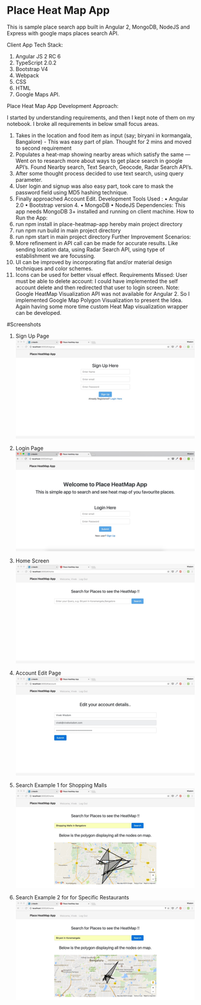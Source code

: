 # Place Heat Map App

This is sample place search app built in Angular 2, MongoDB, NodeJS and Express with google maps places search API.

Client App Tech Stack:

1. Angular JS 2 RC 6
2. TypeScript 2.0.2
3. Bootstrap V4
4. Webpack
5. CSS
6. HTML
7. Google Maps API.


Place Heat Map App Development Approach:

I started by understanding requirements, and then I kept note of them on my notebook.
I broke all requirements in below small focus areas.

1. Takes in the location and food item as input (say; biryani in kormangala, Bangalore) - This was easy part of plan. Thought for 2 mins and moved to second requirement
2. Populates a heat-map showing nearby areas which satisfy the same — Went on to research more about ways to get place search in google API’s. Found Nearby search, Text Search, Geocode, Radar Search API’s.
3. After some thought process decided to use text search, using query parameter.
4. User login and signup was also easy part, took care to mask the password field using MD5
hashing technique.
5. Finally approached Account Edit.
Development Tools Used :
• Angular 2.0
• Bootstrap version 4. • MongoDB
• NodeJS
Dependencies:
This app needs MongoDB 3+ installed and running on client machine.
How to Run the App:
1. run npm install in place-heatmap-app hereby main project directory
2. run npm run build in main project directory
3. run npm start in main project directory
Further Improvement Scenarios:
1. More refinement in API call can be made for accurate results. Like sending location data, using Radar Search API, using type of establishment we are focussing.
2. UI can be improved by incorporating flat and/or material design techniques and color schemes.
3. Icons can be used for better visual effect.
Requirements Missed:
User must be able to delete account: I could have implemented the self account delete and then redirected that user to login screen.
Note: Google HeatMap Visualization API was not available for Angular 2. So I implemented Google Map Polygon Visualization to present the Idea. Again having some more time custom Heat Map visualization wrapper can be developed.


#Screenshots

1. Sign Up Page
![Login Page](https://github.com/vivekwisdom/Place-Polygon-Map/blob/master/screenshots/Place-heat-map-signup.jpeg)

2. Login Page
![Login Page](https://github.com/vivekwisdom/Place-Polygon-Map/blob/master/screenshots/Place-heat-map-login.jpeg)

3. Home Screen 
![Home Screen](https://github.com/vivekwisdom/Place-Polygon-Map/blob/master/screenshots/home-screen.jpeg)

4. Account Edit Page 
![Account Edit Page](https://github.com/vivekwisdom/Place-Polygon-Map/blob/master/screenshots/account-edit-page.jpeg)

5. Search Example 1 for Shopping Malls 
![Search Example 1](https://github.com/vivekwisdom/Place-Polygon-Map/blob/master/screenshots/search-example-1.jpeg)

6. Search Example 2 for for Specific Restaurants
![Search Example 2](https://github.com/vivekwisdom/Place-Polygon-Map/blob/master/screenshots/search-example-2.jpeg)